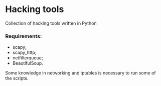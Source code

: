 # Hacking tools

Collection of hacking tools written in Python

### Requirements:
  - scapy;
  - scapy_http;
  - netfilterqueue;
  - BeautifulSoup.
  
Some knowledge in networking and iptables is necessary to run some of the scripts.
